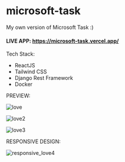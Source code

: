 # microsoft-task
My own version of Microsoft Task :)
#### LIVE APP: https://microsoft-task.vercel.app/
Tech Stack:
- ReactJS
- Tailwind CSS
- Django Rest Framework
- Docker


PREVIEW:

![love](https://user-images.githubusercontent.com/74728805/151012484-e4832059-a9f6-47eb-ad11-0baf291e7c4b.png)

![love2](https://user-images.githubusercontent.com/74728805/151012493-e89b5460-350b-4d69-aaca-6486d23c1b3d.png)

![love3](https://user-images.githubusercontent.com/74728805/151012505-7a9bdc09-9c04-429e-965b-46ba8575b0da.png)


RESPONSIVE DESIGN:

![responsive_love4](https://user-images.githubusercontent.com/74728805/151012518-00a2516f-dd16-427c-b676-806de897bcae.png)
